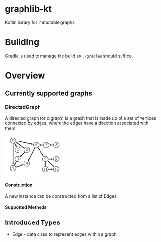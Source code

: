 # graphlib-kt
Kotlin library for immutable graphs

# Building 
Gradle is used to manage the build so `./gradlew` should suffice.

# Overview
## Currently supported graphs
### DirectedGraph
A directed graph (or digraph) is a graph that is made up of a set of vertices connected by edges, where the edges have a direction associated with them. 

![Image of Digraph](doc/images/digraph.png)
#### Construction
A new instance can be constructed from a list of Edges

#### Supported Methods

## Introduced Types 
  * Edge - data class to represent edges within a graph
